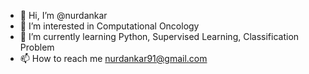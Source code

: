 - 👋 Hi, I’m @nurdankar
- 👀 I’m interested in Computational Oncology
- 🌱 I’m currently learning Python, Supervised Learning, Classification Problem
- 📫 How to reach me nurdankar91@gmail.com

<!---
nurdankar/nurdankar is a ✨ special ✨ repository because its `README.md` (this file) appears on your GitHub profile.
You can click the Preview link to take a look at your changes.
--->
